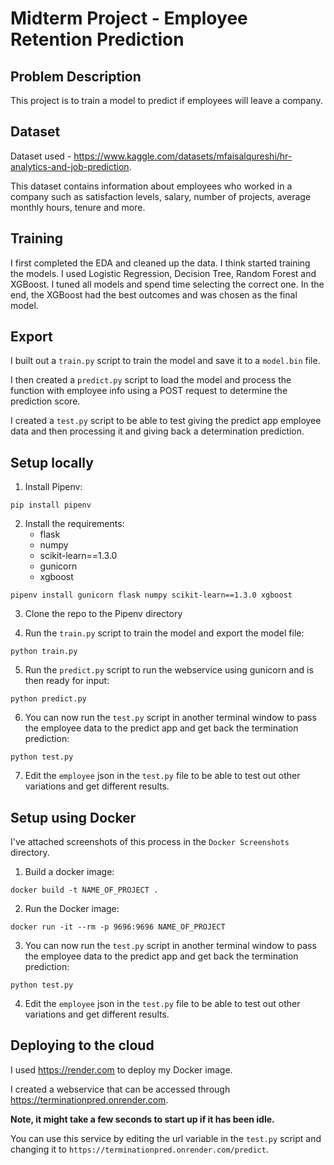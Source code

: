 # Midterm Project - Employee Retention Prediction

## Problem Description

This project is to train a model to predict if employees will leave a company.

## Dataset

Dataset used - https://www.kaggle.com/datasets/mfaisalqureshi/hr-analytics-and-job-prediction.

This dataset contains information about employees who worked in a company such as satisfaction levels, salary, number of projects, average monthly hours, tenure and more.

## Training

I first completed the EDA and cleaned up the data. I think started training the models. I used Logistic Regression, Decision Tree, Random Forest and XGBoost. I tuned all models and spend time selecting the correct one. In the end, the XGBoost had the best outcomes and was chosen as the final model.

## Export

I built out a `train.py` script to train the model and save it to a `model.bin` file.

I then created a `predict.py` script to load the model and process the function with employee info using a POST request to determine the prediction score.

I created a `test.py` script to be able to test giving the predict app employee data and then processing it and giving back a determination prediction.

## Setup locally

1. Install Pipenv:
````
pip install pipenv
````


2. Install the requirements:
    - flask
    - numpy
    - scikit-learn==1.3.0
    - gunicorn
    - xgboost
````
pipenv install gunicorn flask numpy scikit-learn==1.3.0 xgboost
````


3. Clone the repo to the Pipenv directory


4. Run the `train.py` script to train the model and export the model file:
````
python train.py
````


5. Run the `predict.py` script to run the webservice using gunicorn and is then ready for input:
````
python predict.py
````


6. You can now run the `test.py` script in another terminal window to pass the employee data to the predict app and get back the termination prediction:
````
python test.py
````

7. Edit the `employee` json in the `test.py` file to be able to test out other variations and get different results.


## Setup using Docker

I've attached screenshots of this process in the `Docker Screenshots` directory.

1. Build a docker image:
````
docker build -t NAME_OF_PROJECT .
````

2. Run the Docker image:
````
docker run -it --rm -p 9696:9696 NAME_OF_PROJECT
````

3. You can now run the `test.py` script in another terminal window to pass the employee data to the predict app and get back the termination prediction:
````
python test.py
````

4. Edit the `employee` json in the `test.py` file to be able to test out other variations and get different results.


## Deploying to the cloud

I used https://render.com to deploy my Docker image.

I created a webservice that can be accessed through https://terminationpred.onrender.com.

**Note, it might take a few seconds to start up if it has been idle.**


You can use this service by editing the url variable in the `test.py` script and changing it to ``https://terminationpred.onrender.com/predict``.